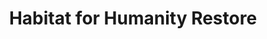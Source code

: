 ---
title: "Habitat for Humanity Restore"
url: /junction-city/habitat-for-humanity-restore/
shop: Gebrauchtwaren
---